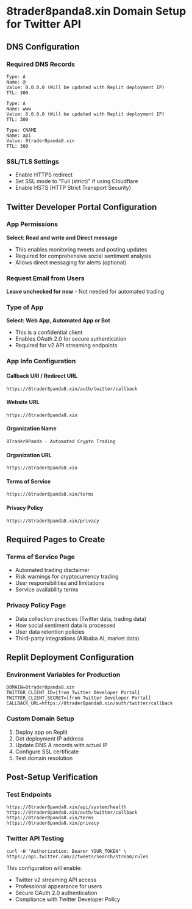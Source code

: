 # 8trader8panda8.xin Domain Setup for Twitter API

## DNS Configuration

### Required DNS Records
```
Type: A
Name: @
Value: 0.0.0.0 (Will be updated with Replit deployment IP)
TTL: 300

Type: A  
Name: www
Value: 0.0.0.0 (Will be updated with Replit deployment IP)
TTL: 300

Type: CNAME
Name: api
Value: 8trader8panda8.xin
TTL: 300
```

### SSL/TLS Settings
- Enable HTTPS redirect
- Set SSL mode to "Full (strict)" if using Cloudflare
- Enable HSTS (HTTP Strict Transport Security)

## Twitter Developer Portal Configuration

### App Permissions
**Select: Read and write and Direct message**
- This enables monitoring tweets and posting updates
- Required for comprehensive social sentiment analysis
- Allows direct messaging for alerts (optional)

### Request Email from Users
**Leave unchecked for now** - Not needed for automated trading

### Type of App
**Select: Web App, Automated App or Bot**
- This is a confidential client
- Enables OAuth 2.0 for secure authentication
- Required for v2 API streaming endpoints

### App Info Configuration

#### Callback URI / Redirect URL
```
https://8trader8panda8.xin/auth/twitter/callback
```

#### Website URL
```
https://8trader8panda8.xin
```

#### Organization Name
```
8Trader8Panda - Automated Crypto Trading
```

#### Organization URL
```
https://8trader8panda8.xin
```

#### Terms of Service
```
https://8trader8panda8.xin/terms
```

#### Privacy Policy
```
https://8trader8panda8.xin/privacy
```

## Required Pages to Create

### Terms of Service Page
- Automated trading disclaimer
- Risk warnings for cryptocurrency trading
- User responsibilities and limitations
- Service availability terms

### Privacy Policy Page
- Data collection practices (Twitter data, trading data)
- How social sentiment data is processed
- User data retention policies
- Third-party integrations (Alibaba AI, market data)

## Replit Deployment Configuration

### Environment Variables for Production
```
DOMAIN=8trader8panda8.xin
TWITTER_CLIENT_ID=[from Twitter Developer Portal]
TWITTER_CLIENT_SECRET=[from Twitter Developer Portal]
CALLBACK_URL=https://8trader8panda8.xin/auth/twitter/callback
```

### Custom Domain Setup
1. Deploy app on Replit
2. Get deployment IP address
3. Update DNS A records with actual IP
4. Configure SSL certificate
5. Test domain resolution

## Post-Setup Verification

### Test Endpoints
```
https://8trader8panda8.xin/api/system/health
https://8trader8panda8.xin/auth/twitter/callback
https://8trader8panda8.xin/terms
https://8trader8panda8.xin/privacy
```

### Twitter API Testing
```
curl -H "Authorization: Bearer YOUR_TOKEN" \
https://api.twitter.com/2/tweets/search/stream/rules
```

This configuration will enable:
- Twitter v2 streaming API access
- Professional appearance for users
- Secure OAuth 2.0 authentication
- Compliance with Twitter Developer Policy